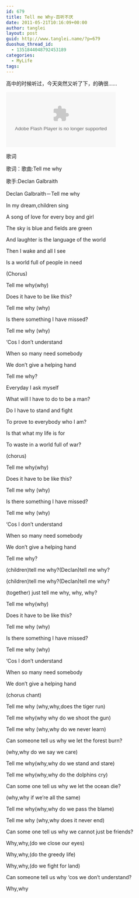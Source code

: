 ```yaml
---
id: 679
title: Tell me Why-百听不厌
date: 2011-05-21T10:16:09+00:00
author: tanglei
layout: post
guid: http://www.tanglei.name/?p=679
duoshuo_thread_id:
  - 1351844048792453189
categories:
  - MyLife
tags:
---
```

高中的时候听过，今天突然又听了下，的确很……

<embed src="http://player.youku.com/player.php/sid/XMTU4NTk5MTMy/v.swf" quality="high"  align="middle" allowScriptAccess="sameDomain" type="application/x-shockwave-flash">
</embed>

歌词

歌词：歌曲:Tell me why
  
歌手:Declan Galbraith
  
Declan Galbraith－Tell me why

In my dream,children sing
  
A song of love for every boy and girl
  
The sky is blue and fields are green
  
And laughter is the language of the world

Then I wake and all I see
  
Is a world full of people in need

(Chorus)
  
Tell me why(why)
  
Does it have to be like this?
  
Tell me why (why)
  
Is there something I have missed?
  
Tell me why (why)
  
&#8216;Cos I don&#8217;t understand
  
When so many need somebody
  
We don&#8217;t give a helping hand
  
Tell me why?

Everyday I ask myself
  
What will I have to do to be a man?
  
Do I have to stand and fight
  
To prove to everybody who I am?
  
Is that what my life is for
  
To waste in a world full of war?

(chorus)
  
Tell me why(why)
  
Does it have to be like this?
  
Tell me why (why)
  
Is there something I have missed?
  
Tell me why (why)
  
&#8216;Cos I don&#8217;t understand
  
When so many need somebody
  
We don&#8217;t give a helping hand
  
Tell me why?
  
(children)tell me why?(Declan)tell me why?
  
(children)tell me why?(Declan)tell me why?
  
(together) just tell me why, why, why?
  
Tell me why(why)
  
Does it have to be like this?
  
Tell me why (why)
  
Is there something I have missed?
  
Tell me why (why)
  
&#8216;Cos I don&#8217;t understand
  
When so many need somebody
  
We don&#8217;t give a helping hand
  
(chorus chant)
  
Tell me why (why,why,does the tiger run)
  
Tell me why(why why do we shoot the gun)
  
Tell me why (why,why do we never learn)
  
Can someone tell us why we let the forest burn?
  
(why,why do we say we care)
  
Tell me why(why,why do we stand and stare)
  
Tell me why(why,why do the dolphins cry)
  
Can some one tell us why we let the ocean die?
  
(why,why if we&#8217;re all the same)
  
Tell me why(why,why do we pass the blame)
  
Tell me why (why,why does it never end)
  
Can some one tell us why we cannot just be friends?
  
Why,why,(do we close our eyes)
  
Why,why,(do the greedy life)
  
Why,why,(do we fight for land)
  
Can someone tell us why &#8216;cos we don&#8217;t understand?
  
Why,why
